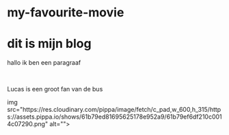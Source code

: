 # my-favourite-movie
<!DOCTYPE html>
<html lang="en">
<head>
    <meta charset="UTF-8">
    <meta name="viewport" content="width=device-width, initial-scale=1.0">
    <title>Jo Bonten blog</title>
</head>
<body>
<h1>dit is mijn blog</h1>
<p>hallo ik ben een paragraaf</p>
<img src="https://encrypted-tbn0.gstatic.com/images?q=tbn:ANd9GcTa0fy2f99RZnhQ4tebZMARrD0I9qzNYtUV2w&s" alt="">
<img src="img/Jo.jpg" alt="">
    <p>Lucas is een groot fan van de bus</p> 
    img src="https://res.cloudinary.com/pippa/image/fetch/c_pad,w_600,h_315/https://assets.pippa.io/shows/61b79ed81695625178e952a9/61b79ef6df210c0014c07290.png" alt="">
</body>
</html>

